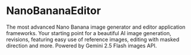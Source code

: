 # NanoBananaEditor
The most advanced Nano Banana image generator and editor application frameworks. Your starting point for a beautiful AI image generation, revisions, featuring easy use of reference images, editing with masked direction and more. Powered by Gemini 2.5 Flash images API.
